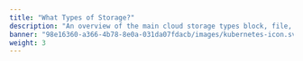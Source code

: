 ```yaml
---
title: "What Types of Storage?"
description: "An overview of the main cloud storage types block, file, and object and how they support diverse workloads."
banner: "98e16360-a366-4b78-8e0a-031da07fdacb/images/kubernetes-icon.svg"
weight: 3
---
```

